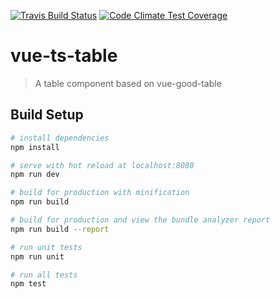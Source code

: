 [![Travis Build Status](https://travis-ci.org/elevatebart/vue-ts-table.svg?branch=master)](https://travis-ci.org/elevatebart/vue-ts-table)
[![Code Climate Test Coverage](https://api.codeclimate.com/v1/badges/41af191b330407e0c41a/test_coverage)](https://codeclimate.com/github/elevatebart/vue-ts-table/test_coverage)

# vue-ts-table

> A table component based on vue-good-table

## Build Setup

``` bash
# install dependencies
npm install

# serve with hot reload at localhost:8080
npm run dev

# build for production with minification
npm run build

# build for production and view the bundle analyzer report
npm run build --report

# run unit tests
npm run unit

# run all tests
npm test
```
